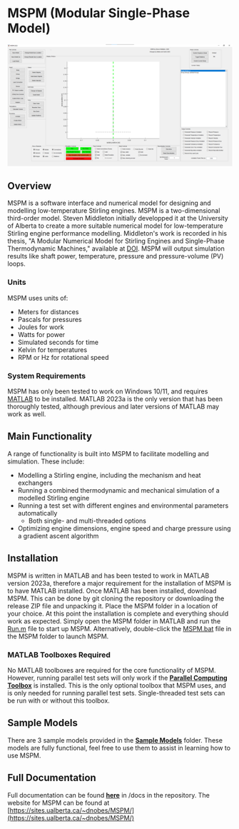# MSPM (Modular Single-Phase Model)

![MSPM GUI Screenshot](/src/GUI/MSPM-GUI-Screenshot.png)

## Overview

MSPM is a software interface and numerical model for designing and modelling low-temperature Stirling engines. MSPM is a two-dimensional third-order model. Steven Middleton initially developped it at the University of Alberta to create a more suitable numerical model for low-temperature Stirling engine performance modelling. Middleton's work is recorded in his thesis, "A Modular Numerical Model for Stirling Engines and Single-Phase Thermodynamic Machines," available at [DOI](https://doi.org/10.7939/r3-x8qd-p159). MSPM will output simulation results like shaft power, temperature, pressure and pressure-volume (PV) loops.

### Units

MSPM uses units of:

- Meters for distances
- Pascals for pressures
- Joules for work
- Watts for power
- Simulated seconds for time
- Kelvin for temperatures
- RPM or Hz for rotational speed

### System Requirements

MSPM has only been tested to work on Windows 10/11, and requires [MATLAB](https://www.mathworks.com/products/matlab.html) to be installed. MATLAB 2023a is the only version that has been thoroughly tested, although previous and later versions of MATLAB may work as well.

## Main Functionality

A range of functionality is built into MSPM to facilitate modelling and simulation. These include:

- Modelling a Stirling engine, including the mechanism and heat exchangers
- Running a combined thermodynamic and mechanical simulation of a modelled Stirling engine
- Running a test set with different engines and environmental parameters automatically
  - Both single- and multi-threaded options
- Optimizing engine dimensions, engine speed and charge pressure using a gradient ascent algorithm

## Installation

MSPM is written in MATLAB and has been tested to work in MATLAB version 2023a, therefore a major requirement for the installation of MSPM is to have MATLAB installed. Once MATLAB has been installed, download MSPM. This can be done by git cloning the repository or downloading the release ZIP file and unpacking it. Place the MSPM folder in a location of your choice. At this point the installation is complete and everything should work as expected. Simply open the MSPM folder in MATLAB and run the [Run.m](/Run.m) file to start up MSPM. Alternatively, double-click the [MSPM.bat](/MSPM.bat) file in the MSPM folder to launch MSPM.

### MATLAB Toolboxes Required

No MATLAB toolboxes are required for the core functionality of MSPM. However, running parallel test sets will only work if the **[Parallel Computing Toolbox](https://www.mathworks.com/products/parallel-computing.html)** is installed. This is the only optional toolbox that MSPM uses, and is only needed for running parallel test sets. Single-threaded test sets can be run with or without this toolbox.

## Sample Models

There are 3 sample models provided in the **[Sample Models](/Sample_Models)** folder. These models are fully functional, feel free to use them to assist in learning how to use MSPM.

## Full Documentation

Full documentation can be found **[here](/docs)** in /docs in the repository.
The website for MSPM can be found at [https://sites.ualberta.ca/~dnobes/MSPM/](https://sites.ualberta.ca/~dnobes/MSPM/)
